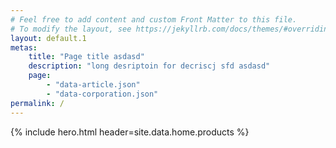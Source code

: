 ```yaml
---
# Feel free to add content and custom Front Matter to this file.
# To modify the layout, see https://jekyllrb.com/docs/themes/#overriding-theme-defaults
layout: default.1
metas:
    title: "Page title asdasd"
    description: "long desriptoin for decriscj sfd asdasd"
    page: 
        - "data-article.json"
        - "data-corporation.json"
permalink: /
---
```


{% include hero.html header=site.data.home.products %}
